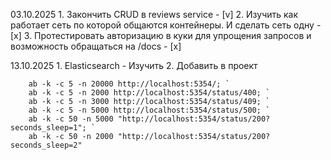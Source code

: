 03.10.2025
    1. Закончить CRUD в reviews service - [v]
    2. Изучить как работает сеть по которой общаются контейнеры. И сделать сеть одну - [x]
    3. Протестировать авторизацию в куки для упрощения запросов и возможность обращаться на /docs - [x]

13.10.2025
    1. Elasticsearch - Изучить
    2. Добавить в проект

```
    ab -k -c 5 -n 20000 http://localhost:5354/; `
    ab -k -c 5 -n 2000 http://localhost:5354/status/400; `
    ab -k -c 5 -n 3000 http://localhost:5354/status/409; `
    ab -k -c 5 -n 5000 http://localhost:5354/status/500; `
    ab -k -c 50 -n 5000 "http://localhost:5354/status/200?seconds_sleep=1"; `
    ab -k -c 50 -n 2000 "http://localhost:5354/status/200?seconds_sleep=2"
```